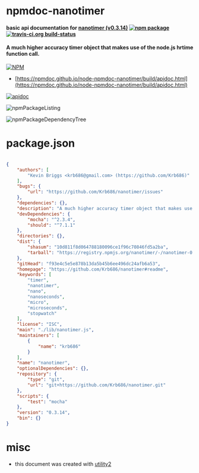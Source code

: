 # npmdoc-nanotimer

#### basic api documentation for  [nanotimer (v0.3.14)](https://github.com/Krb686/nanotimer#readme)  [![npm package](https://img.shields.io/npm/v/npmdoc-nanotimer.svg?style=flat-square)](https://www.npmjs.org/package/npmdoc-nanotimer) [![travis-ci.org build-status](https://api.travis-ci.org/npmdoc/node-npmdoc-nanotimer.svg)](https://travis-ci.org/npmdoc/node-npmdoc-nanotimer)

#### A much higher accuracy timer object that makes use of the node.js hrtime function call.

[![NPM](https://nodei.co/npm/nanotimer.png?downloads=true&downloadRank=true&stars=true)](https://www.npmjs.com/package/nanotimer)

- [https://npmdoc.github.io/node-npmdoc-nanotimer/build/apidoc.html](https://npmdoc.github.io/node-npmdoc-nanotimer/build/apidoc.html)

[![apidoc](https://npmdoc.github.io/node-npmdoc-nanotimer/build/screenCapture.buildCi.browser.%252Ftmp%252Fbuild%252Fapidoc.html.png)](https://npmdoc.github.io/node-npmdoc-nanotimer/build/apidoc.html)

![npmPackageListing](https://npmdoc.github.io/node-npmdoc-nanotimer/build/screenCapture.npmPackageListing.svg)

![npmPackageDependencyTree](https://npmdoc.github.io/node-npmdoc-nanotimer/build/screenCapture.npmPackageDependencyTree.svg)



# package.json

```json

{
    "authors": [
        "Kevin Briggs <krb686@gmail.com> (https://github.com/Krb686)"
    ],
    "bugs": {
        "url": "https://github.com/Krb686/nanotimer/issues"
    },
    "dependencies": {},
    "description": "A much higher accuracy timer object that makes use of the node.js hrtime function call.",
    "devDependencies": {
        "mocha": "^2.3.4",
        "should": "^7.1.1"
    },
    "directories": {},
    "dist": {
        "shasum": "10d811f8d064788180096ce1f96c70846fd5a2ba",
        "tarball": "https://registry.npmjs.org/nanotimer/-/nanotimer-0.3.14.tgz"
    },
    "gitHead": "f93e4c5e5e878b13da5b45b6ee496dc24afb6a53",
    "homepage": "https://github.com/Krb686/nanotimer#readme",
    "keywords": [
        "timer",
        "nanotimer",
        "nano",
        "nanoseconds",
        "micro",
        "microseconds",
        "stopwatch"
    ],
    "license": "ISC",
    "main": "./lib/nanotimer.js",
    "maintainers": [
        {
            "name": "krb686"
        }
    ],
    "name": "nanotimer",
    "optionalDependencies": {},
    "repository": {
        "type": "git",
        "url": "git+https://github.com/Krb686/nanotimer.git"
    },
    "scripts": {
        "test": "mocha"
    },
    "version": "0.3.14",
    "bin": {}
}
```



# misc
- this document was created with [utility2](https://github.com/kaizhu256/node-utility2)
